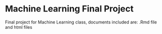 # Machine Learning Final Project

Final project for Machine Learning class, documents included are: .Rmd file and html files
